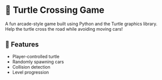 # 🐢 Turtle Crossing Game

A fun arcade-style game built using Python and the Turtle graphics library. Help the turtle cross the road while avoiding moving cars!

## 🚀 Features
- Player-controlled turtle
- Randomly spawning cars
- Collision detection
- Level progression
